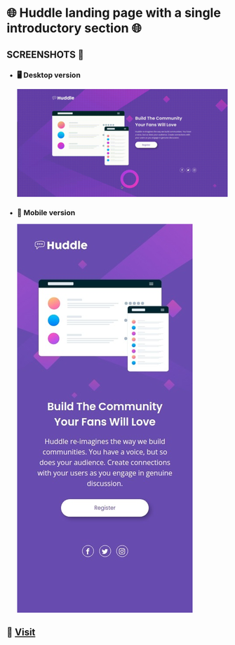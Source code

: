 # 🌐 Huddle landing page with a single introductory section 🌐

## SCREENSHOTS 📸

- ### 🖥️ Desktop version

  ![img](./screenshots/hlp.gif)

- ### 📱 Mobile version
  ![img](./screenshots/hlp-mobile.jpeg)

## 🔗 [Visit](https://ricalc.github.io/Portfolio/Front-end/HuddleLanding/huddle-landing-page.html)
